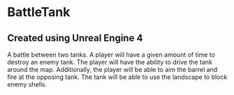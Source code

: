 # BattleTank
## Created using Unreal Engine 4
A battle between two tanks. A player will have a given amount of time to destroy an enemy tank. The player will have the ability to drive the tank around the map. Additionally, the player will be able to aim the barrel and fire at the opposing tank. The tank will be able to use the landscape to block enemy shells.
